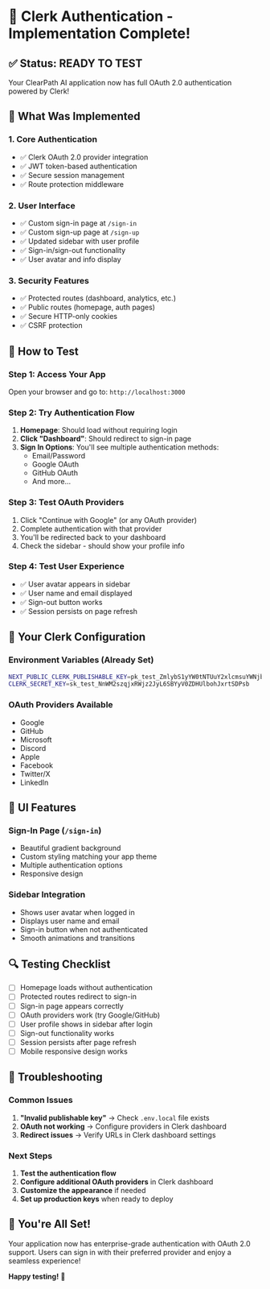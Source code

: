 # 🔐 Clerk Authentication - Implementation Complete!

## ✅ **Status: READY TO TEST**

Your ClearPath AI application now has full OAuth 2.0 authentication powered by Clerk!

## 🎯 **What Was Implemented**

### **1. Core Authentication**
- ✅ Clerk OAuth 2.0 provider integration
- ✅ JWT token-based authentication
- ✅ Secure session management
- ✅ Route protection middleware

### **2. User Interface**
- ✅ Custom sign-in page at `/sign-in`
- ✅ Custom sign-up page at `/sign-up`
- ✅ Updated sidebar with user profile
- ✅ Sign-in/sign-out functionality
- ✅ User avatar and info display

### **3. Security Features**
- ✅ Protected routes (dashboard, analytics, etc.)
- ✅ Public routes (homepage, auth pages)
- ✅ Secure HTTP-only cookies
- ✅ CSRF protection

## 🚀 **How to Test**

### **Step 1: Access Your App**
Open your browser and go to: `http://localhost:3000`

### **Step 2: Try Authentication Flow**
1. **Homepage**: Should load without requiring login
2. **Click "Dashboard"**: Should redirect to sign-in page
3. **Sign In Options**: You'll see multiple authentication methods:
   - Email/Password
   - Google OAuth
   - GitHub OAuth
   - And more...

### **Step 3: Test OAuth Providers**
1. Click "Continue with Google" (or any OAuth provider)
2. Complete authentication with that provider
3. You'll be redirected back to your dashboard
4. Check the sidebar - should show your profile info

### **Step 4: Test User Experience**
- ✅ User avatar appears in sidebar
- ✅ User name and email displayed
- ✅ Sign-out button works
- ✅ Session persists on page refresh

## 🔧 **Your Clerk Configuration**

### **Environment Variables** (Already Set)
```bash
NEXT_PUBLIC_CLERK_PUBLISHABLE_KEY=pk_test_ZmlybS1yYW0tNTUuY2xlcmsuYWNjb3VudHMuZGV2JA
CLERK_SECRET_KEY=sk_test_NnWM2szqjxRWjz2JyL6SBYyV0ZDHUlbohJxrtSDPsb
```

### **OAuth Providers Available**
- Google
- GitHub  
- Microsoft
- Discord
- Apple
- Facebook
- Twitter/X
- LinkedIn

## 🎨 **UI Features**

### **Sign-In Page** (`/sign-in`)
- Beautiful gradient background
- Custom styling matching your app theme
- Multiple authentication options
- Responsive design

### **Sidebar Integration**
- Shows user avatar when logged in
- Displays user name and email
- Sign-in button when not authenticated
- Smooth animations and transitions

## 🔍 **Testing Checklist**

- [ ] Homepage loads without authentication
- [ ] Protected routes redirect to sign-in
- [ ] Sign-in page appears correctly
- [ ] OAuth providers work (try Google/GitHub)
- [ ] User profile shows in sidebar after login
- [ ] Sign-out functionality works
- [ ] Session persists after page refresh
- [ ] Mobile responsive design works

## 🚨 **Troubleshooting**

### **Common Issues**
1. **"Invalid publishable key"** → Check `.env.local` file exists
2. **OAuth not working** → Configure providers in Clerk dashboard
3. **Redirect issues** → Verify URLs in Clerk dashboard settings

### **Next Steps**
1. **Test the authentication flow**
2. **Configure additional OAuth providers** in Clerk dashboard
3. **Customize the appearance** if needed
4. **Set up production keys** when ready to deploy

## 🎉 **You're All Set!**

Your application now has enterprise-grade authentication with OAuth 2.0 support. Users can sign in with their preferred provider and enjoy a seamless experience!

**Happy testing!** 🚀
